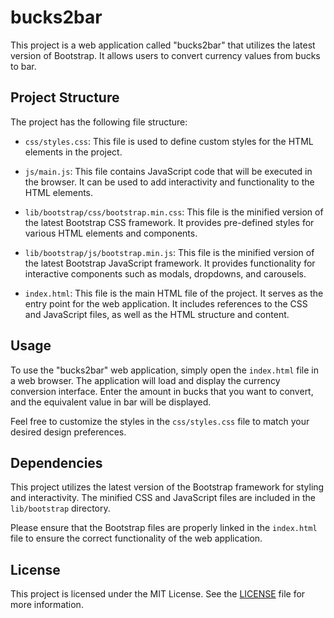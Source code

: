 # bucks2bar

This project is a web application called "bucks2bar" that utilizes the latest version of Bootstrap. It allows users to convert currency values from bucks to bar.

## Project Structure

The project has the following file structure:

- `css/styles.css`: This file is used to define custom styles for the HTML elements in the project.

- `js/main.js`: This file contains JavaScript code that will be executed in the browser. It can be used to add interactivity and functionality to the HTML elements.

- `lib/bootstrap/css/bootstrap.min.css`: This file is the minified version of the latest Bootstrap CSS framework. It provides pre-defined styles for various HTML elements and components.

- `lib/bootstrap/js/bootstrap.min.js`: This file is the minified version of the latest Bootstrap JavaScript framework. It provides functionality for interactive components such as modals, dropdowns, and carousels.

- `index.html`: This file is the main HTML file of the project. It serves as the entry point for the web application. It includes references to the CSS and JavaScript files, as well as the HTML structure and content.

## Usage

To use the "bucks2bar" web application, simply open the `index.html` file in a web browser. The application will load and display the currency conversion interface. Enter the amount in bucks that you want to convert, and the equivalent value in bar will be displayed.

Feel free to customize the styles in the `css/styles.css` file to match your desired design preferences.

## Dependencies

This project utilizes the latest version of the Bootstrap framework for styling and interactivity. The minified CSS and JavaScript files are included in the `lib/bootstrap` directory.

Please ensure that the Bootstrap files are properly linked in the `index.html` file to ensure the correct functionality of the web application.

## License

This project is licensed under the MIT License. See the [LICENSE](LICENSE) file for more information.